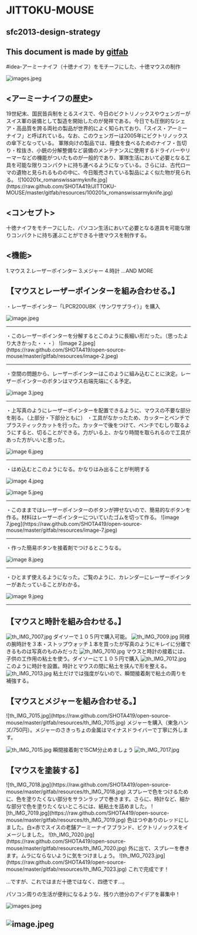 # JITTOKU-MOUSE
## sfc2013-design-strategy   
This document is made by [gitfab](http://gitfab.org)
---
#idea-アーミーナイフ（十徳ナイフ）をモチーフにした、十徳マウスの制作



![images.jpeg](https://raw.github.com/SHOTA419/open-source-mouse/master/gitfab/resources/images.jpeg)

<h2>&lt;アーミーナイフの歴史&gt;</h2>
19世紀末、国民皆兵制をとるスイスで、今日のビクトリノックスやウェンガーがスイス軍の装備として製造を開始したのが発祥である。今日でも圧倒的なシェア・高品質を誇る両社の製品が世界的によく知られており、「スイス・アーミーナイフ」と呼ばれている。なお、このウェンガーは2005年にビクトリノックスの傘下となっている。
軍隊向けの製品では、糧食を食べるためのナイフ・缶切り・栓抜き、小銃の分解整備など装備のメンテナンスに使用するドライバーやリーマーなどの機能がついたものが一般的であり、軍隊生活において必要となる工具を可能な限りコンパクトに持ち運べるようになっている。さらには、古代ローマの遺物と見られるものの中に、今日販売されている製品によく似た物が見られる。
![100201x_romanswissarmyknife.jpg](https://raw.github.com/SHOTA419/JITTOKU-MOUSE/master/gitfab/resources/100201x_romanswissarmyknife.jpg)

<h2>&lt;コンセプト&gt;</h2>
十徳ナイフをモチーフにした、パソコン生活において必要となる道具を可能な限りコンパクトに持ち運ぶことができる十徳マウスを制作する。
　
<h2>&lt;機能&gt;</h2>
1.マウス
2.レーザーポインター
3.メジャー
4.時計
...AND MORE
<h2>【マウスとレーザーポインターを組み合わせる。】</h2>

・レーザーポインター「LPCR200UBK（サンワサプライ）」を購入

![image.jpeg](https://raw.github.com/SHOTA419/open-source-mouse/master/gitfab/resources/image.jpeg)
<hr>
・このレーザーポインターを分解するとこのように長細い形だった。（思ったより大きかった・・・）
![image 2.jpeg](https://raw.github.com/SHOTA419/open-source-mouse/master/gitfab/resources/image-2.jpeg)
<hr>
・空間の問題から、レーザーポインターはこのように組み込むことに決定。レーザーポインターのボタンはマウス右端先端にくる予定。

![image 3.jpeg](https://raw.github.com/SHOTA419/open-source-mouse/master/gitfab/resources/image-3.jpeg)
<hr>

・上写真のようにレーザーポインターを配置できるように、マウスの不要な部分を削る。（上部分・下部分ともに）
・工具がなかったため、カッターとペンチでプラスティックカットを行った。カッターで後をつけて、ペンチでむしり取るようにすると、切ることができる。力がいる上、かなり時間を取られるので工具があった方がいいと思った。


![image 6.jpeg](https://raw.github.com/SHOTA419/open-source-mouse/master/gitfab/resources/image-6.jpeg)
<hr>
・はめ込むとこのようになる。かなりはみ出ることが判明する



![image 4.jpeg](https://raw.github.com/SHOTA419/open-source-mouse/master/gitfab/resources/image-4.jpeg)




![image 5.jpeg](https://raw.github.com/SHOTA419/open-source-mouse/master/gitfab/resources/image-5.jpeg)
<hr>
・このままではレーザーポインターのボタンが押せないので、簡易的なボタンを作る。材料はレーザーポインターについていたゴムを切って作る。
![image 7.jpeg](https://raw.github.com/SHOTA419/open-source-mouse/master/gitfab/resources/image-7.jpeg)


<hr>
・作った簡易ボタンを接着剤でつけるとこうなる。


![image 8.jpeg](https://raw.github.com/SHOTA419/open-source-mouse/master/gitfab/resources/image-8.jpeg)
<hr>
・ひとまず使えるようになった。ご覧のように、カレンダーにレーザーポインターがあたっていることがわかる。

![image 9.jpeg](https://raw.github.com/SHOTA419/open-source-mouse/master/gitfab/resources/image-9.jpeg)


<hr><h2>【マウスと時計を組み合わせる。】</h2>


![th_IMG_7007.jpg](https://raw.github.com/SHOTA419/open-source-mouse/master/gitfab/resources/th_IMG_7007.jpg)
ダイソーで１０５円で購入可能。
![th_IMG_7009.jpg](https://raw.github.com/SHOTA419/open-source-mouse/master/gitfab/resources/th_IMG_7009.jpg)
同様の腕時計を３本・ストップウォッチ１本を買ったが写真のようにキレイに分離できるものは写真のものみだった
![th_IMG_7010.jpg](https://raw.github.com/SHOTA419/open-source-mouse/master/gitfab/resources/th_IMG_7010.jpg)
マウスと時計の接着には、子供の工作用の粘土を使う。ダイソーにて１０５円で購入
![th_IMG_7012.jpg](https://raw.github.com/SHOTA419/open-source-mouse/master/gitfab/resources/th_IMG_7012.jpg)
このように時計を設置。時計とマウスの間に粘土を挟んで形を整える。
![th_IMG_7013.jpg](https://raw.github.com/SHOTA419/open-source-mouse/master/gitfab/resources/th_IMG_7013.jpg)
粘土だけでは強度がないので、瞬間接着剤で粘土の周りを補強する。

<h2>【マウスとメジャーを組み合わせる。】</h2>
![th_IMG_7015.jpg](https://raw.github.com/SHOTA419/open-source-mouse/master/gitfab/resources/th_IMG_7015.jpg)
メジャーを購入（東急ハンズ/750円）。メジャーのさきっちょの金属はマイナスドライバーで丁寧に外します。

![th_IMG_7015.jpg](https://raw.github.com/SHOTA419/open-source-mouse/master/gitfab/resources/th_IMG_7015.jpg)
瞬間接着剤で15CM分止めましょう
![th_IMG_7017.jpg](https://raw.github.com/SHOTA419/open-source-mouse/master/gitfab/resources/th_IMG_7017.jpg)
<h2>【マウスを塗装する】</h2>
![th_IMG_7018.jpg](https://raw.github.com/SHOTA419/open-source-mouse/master/gitfab/resources/th_IMG_7018.jpg)
スプレーで色をつけるために、色を塗りたくない部分をサランラップで巻きます。さらに、時計など、細かな部分で色を塗りたくないところには、紙粘土を詰めました。
![th_IMG_7019.jpg](https://raw.github.com/SHOTA419/open-source-mouse/master/gitfab/resources/th_IMG_7019.jpg)
色はつやありのレッドにしました。白×赤でスイスの老舗アーミーナイフブランド、ビクトリノックスをイメージしました。
![th_IMG_7020.jpg](https://raw.github.com/SHOTA419/open-source-mouse/master/gitfab/resources/th_IMG_7020.jpg)
外に出て、スプレーを巻きます。ムラにならないように気をつけましょう。
![th_IMG_7023.jpg](https://raw.github.com/SHOTA419/open-source-mouse/master/gitfab/resources/th_IMG_7023.jpg)
これで完成です！

...ですが、これではまだ十徳ではなく、四徳です...。

パソコン周りの生活が便利になるような、残り六徳分のアイデアを募集中！







![images.jpeg](https://raw.github.com/SHOTA419/JITTOKU-MOUSE/master/gitfab/resources/images.jpeg)

![image.jpeg](https://raw.github.com/SHOTA419/JITTOKU-MOUSE/master/gitfab/resources/image.jpeg)
---
